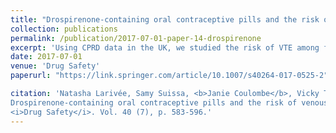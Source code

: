 ```yaml
---
title: "Drospirenone-containing oral contraceptive pills and the risk of venous thromboembolism: an assessment of risk in first-time users and restarters"
collection: publications
permalink: /publication/2017-07-01-paper-14-drospirenone
excerpt: 'Using CPRD data in the UK, we studied the risk of VTE among first-time users of drospirenone-containing COCs.'
date: 2017-07-01
venue: 'Drug Safety'
paperurl: "https://link.springer.com/article/10.1007/s40264-017-0525-2"

citation: 'Natasha Larivée, Samy Suissa, <b>Janie Coulombe</b>, Vicky Tagalakis, Kristian B Filion (2017). &quot;
Drospirenone-containing oral contraceptive pills and the risk of venous thromboembolism: an assessment of risk in first-time users and restarters &quot; 
<i>Drug Safety</i>. Vol. 40 (7), p. 583-596.'
---
```

